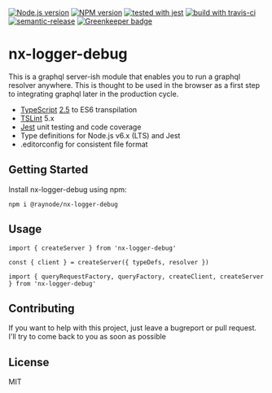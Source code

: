 [![Node.js version][nodejs-badge]][nodejs]
[![NPM version][npm-badge]][npm]
[![tested with jest][jest-badge]][jest]
[![build with travis-ci][travis-badge]][travis]
[![semantic-release][semantic-release-badge]][semantic-release]
[![Greenkeeper badge][greenkeeper-badge]][greenkeeper]

# nx-logger-debug

This is a graphql server-ish module that enables you to run a graphql resolver anywhere. This is thought to be used in the browser as a first step to integrating graphql later in the production cycle.

+ [TypeScript][typescript] [2.5][typescript-25] to ES6 transpilation
+ [TSLint][tslint] 5.x
+ [Jest][jest] unit testing and code coverage
+ Type definitions for Node.js v6.x (LTS) and Jest
+ .editorconfig for consistent file format

## Getting Started

Install nx-logger-debug using npm:

```
npm i @raynode/nx-logger-debug
```

## Usage

```
import { createServer } from 'nx-logger-debug'

const { client } = createServer({ typeDefs, resolver })
```

```
import { queryRequestFactory, queryFactory, createClient, createServer } from 'nx-logger-debug'
```


## Contributing

If you want to help with this project, just leave a bugreport or pull request.
I'll try to come back to you as soon as possible

## License

MIT

[greenkeeper-badge]: https://badges.greenkeeper.io/raynode/nx-logger-debug.svg
[greenkeeper]: https://greenkeeper.io/
[jest-badge]: https://img.shields.io/badge/tested_with-jest-99424f.svg
[jest]: https://facebook.github.io/jest/
[nodejs-badge]: https://img.shields.io/badge/node->=%208.2.1-blue.svg
[nodejs]: https://nodejs.org/dist/latest-v8.x/docs/api/
[npm-badge]: https://img.shields.io/badge/npm->=%205.4.0-blue.svg
[npm]: https://docs.npmjs.com/
[semantic-release-badge]: https://img.shields.io/badge/%20%20%F0%9F%93%A6%F0%9F%9A%80-semantic--release-e10079.svg
[semantic-release]: https://github.com/semantic-release/semantic-release
[travis-badge]: https://travis-ci.org/raynode/nx-logger-debug.svg?branch=master
[travis]: https://travis-ci.org/raynode/nx-logger-debug
[tslint]: https://palantir.github.io/tslint/
[typescript-25]: https://github.com/Microsoft/TypeScript/wiki/What's-new-in-TypeScript#typescript-25
[typescript]: https://www.typescriptlang.org/
